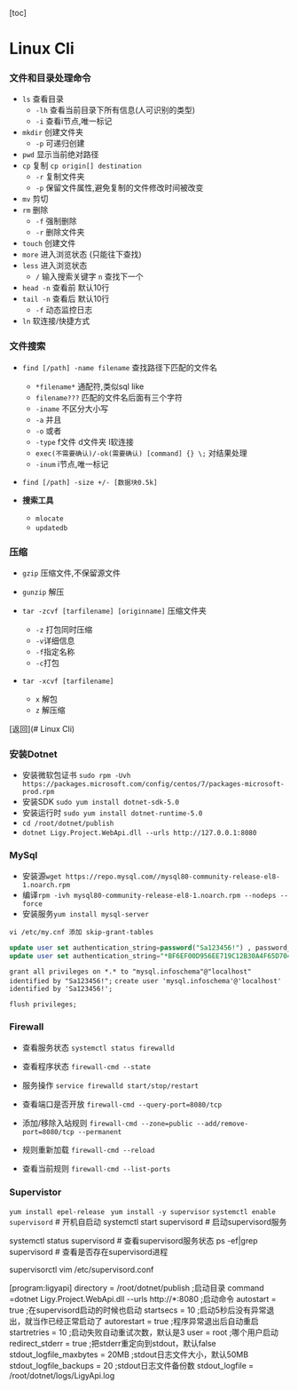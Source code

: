 [toc]
# Linux Cli

### 文件和目录处理命令
- `ls` 查看目录
	- `-lh` 查看当前目录下所有信息(人可识别的类型)
	- `-i` 查看i节点,唯一标记
- `mkdir` 创建文件夹
	- `-p` 可递归创建
- `pwd` 显示当前绝对路径
- `cp` 复制 `cp origin[] destination`
	- `-r` 复制文件夹
	- `-p` 保留文件属性,避免复制的文件修改时间被改变
- `mv` 剪切
- `rm` 删除
	- `-f` 强制删除
	- `-r` 删除文件夹
- `touch` 创建文件
- `more` 进入浏览状态 (只能往下查找)
- `less` 进入浏览状态
	- `/` 输入搜索关键字 `n` 查找下一个
- `head -n` 查看前 默认10行
- `tail -n` 查看后 默认10行
	- `-f` 动态监控日志
- `ln` 软连接/快捷方式

### 文件搜索
- `find [/path] -name filename` 查找路径下匹配的文件名
	- `*filename*` 通配符,类似sql like
	- `filename???` 匹配的文件名后面有三个字符
	- `-iname` 不区分大小写
	- `-a` 并且
	- `-o` 或者
	- `-type` f文件 d文件夹 l软连接
	- `exec(不需要确认)/-ok(需要确认) [command] {} \;`  对结果处理
	- `-inum` i节点,唯一标记
- `find [/path] -size +/- [数据块0.5k]`

- **搜索工具**
	- `mlocate`
	- `updatedb`

### 压缩
- `gzip` 压缩文件,不保留源文件

- `gunzip` 解压

  

- `tar -zcvf [tarfilename] [originname]` 压缩文件夹

  - `-z` 打包同时压缩
  - `-v`详细信息
  - `-f`指定名称
  - `-c`打包
- `tar -xcvf [tarfilename]`
	- `x` 解包
	- `z` 解压缩
  

[返回](# Linux Cli)

### 安装Dotnet
- 安装微软包证书
	`sudo rpm -Uvh https://packages.microsoft.com/config/centos/7/packages-microsoft-prod.rpm`
- 安装SDK
	`sudo yum install dotnet-sdk-5.0`
- 安装运行时
	`sudo yum install dotnet-runtime-5.0`
- `cd /root/dotnet/publish`
- `dotnet Ligy.Project.WebApi.dll --urls http://127.0.0.1:8080`

### MySql

- 安装源`wget https://repo.mysql.com//mysql80-community-release-el8-1.noarch.rpm`
- 编译`rpm -ivh mysql80-community-release-el8-1.noarch.rpm --nodeps --force`
- 安装服务`yum install mysql-server`

`vi /etc/my.cnf 添加 skip-grant-tables`

```SQL
update user set authentication_string=password("Sa123456!") , password_last_changed=now() where user="root";
update user set authentication_string="*BF6EF00D956EE719C12B30A4F65D70456DE506B1" , password_last_changed=now() where user="root";

```
`grant all privileges on *.* to "mysql.infoschema"@"localhost" identified by "Sa123456!";`
`create user 'mysql.infoschema'@'localhost' identified by 'Sa123456!';`

`flush privileges;`

### Firewall
- 查看服务状态
	`systemctl status firewalld`
- 查看程序状态
	`firewall-cmd --state`
- 服务操作
	`service firewalld start/stop/restart`
	
- 查看端口是否开放
	`firewall-cmd --query-port=8080/tcp`
- 添加/移除入站规则
	`firewall-cmd --zone=public --add/remove-port=8080/tcp --permanent`
	
- 规则重新加载
	`firewall-cmd --reload`
- 查看当前规则
	`firewall-cmd --list-ports`


### Supervistor

 `yum install epel-release`
` yum install -y supervisor`
 `systemctl enable supervisord` # 开机自启动
 systemctl start supervisord # 启动supervisord服务

 systemctl status supervisord # 查看supervisord服务状态
 ps -ef|grep supervisord # 查看是否存在supervisord进程

 supervisorctl
 vim /etc/supervisord.conf

 [program:ligyapi]
directory = /root/dotnet/publish                      ;启动目录
command =dotnet Ligy.Project.WebApi.dll --urls http://*:8080    ;启动命令
autostart = true                                               ;在supervisord启动的时候也启动
startsecs = 10                                                   ;启动5秒后没有异常退出，就当作已经正常启动了
autorestart = true                                            ;程序异常退出后自动重启
startretries = 10                                                ;启动失败自动重试次数，默认是3
user = root                                                      ;哪个用户启动
redirect_stderr = true                                      ;把stderr重定向到stdout，默认false
stdout_logfile_maxbytes = 20MB                    ;stdout日志文件大小，默认50MB
stdout_logfile_backups = 20                           ;stdout日志文件备份数
stdout_logfile = /root/dotnet/logs/LigyApi.log